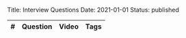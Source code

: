 Title: Interview Questions 
Date: 2021-01-01
Status: published


| # | Question | Video | Tags |
|----|----|----|----|
